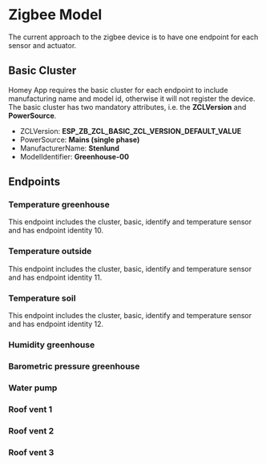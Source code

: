 # Zigbee Model
The current approach to the zigbee device is to have one endpoint for each sensor and actuator.

## Basic Cluster
Homey App requires the basic cluster for each endpoint to include manufacturing name and model id, otherwise it will not register the device.
The basic cluster has two mandatory attributes, i.e. the **ZCLVersion** and **PowerSource**.
* ZCLVersion: **ESP_ZB_ZCL_BASIC_ZCL_VERSION_DEFAULT_VALUE**
* PowerSource: **Mains (single phase)**
* ManufacturerName: **Stenlund**
* ModelIdentifier: **Greenhouse-00**

## Endpoints
### Temperature greenhouse
This endpoint includes the cluster, basic, identify and temperature sensor and has endpoint identity 10.
### Temperature outside
This endpoint includes the cluster, basic, identify and temperature sensor and has endpoint identity 11.
### Temperature soil
This endpoint includes the cluster, basic, identify and temperature sensor and has endpoint identity 12.
### Humidity greenhouse
### Barometric pressure greenhouse
### Water pump
### Roof vent 1
### Roof vent 2
### Roof vent 3
